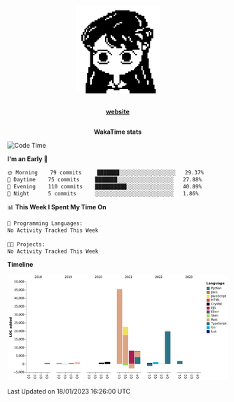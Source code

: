 ##

<p align="center">
  <img src="./person.gif" />
</p>

##

<div align="center">
  <p>
    <strong>
    <a href='https://domm.me'>website</a>
    </strong>
  </p>
</div>

##

<div align="center">
  <p>
    <strong>
    WakaTime stats
    </strong>
  </p>
</div>

<!--START_SECTION:waka-->
![Code Time](http://img.shields.io/badge/Code%20Time-22%20hrs%2036%20mins-blue)

**I'm an Early 🐤** 

```text
🌞 Morning    79 commits     ███████░░░░░░░░░░░░░░░░░░   29.37% 
🌆 Daytime    75 commits     ███████░░░░░░░░░░░░░░░░░░   27.88% 
🌃 Evening    110 commits    ██████████░░░░░░░░░░░░░░░   40.89% 
🌙 Night      5 commits      ░░░░░░░░░░░░░░░░░░░░░░░░░   1.86%

```


📊 **This Week I Spent My Time On** 

```text
💬 Programming Languages: 
No Activity Tracked This Week

🐱‍💻 Projects: 
No Activity Tracked This Week

```

**Timeline**

![Chart not found](https://raw.githubusercontent.com/mellowmarshe/mellowmarshe/main/charts/bar_graph.png) 


 Last Updated on 18/01/2023 16:26:00 UTC
<!--END_SECTION:waka-->

